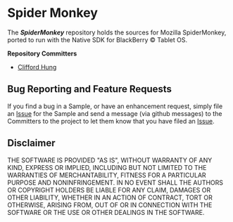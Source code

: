 # Spider Monkey

The _**SpiderMonkey**_ repository holds the sources for Mozilla SpiderMonkey, ported to run with the Native SDK for BlackBerry © Tablet OS.


**Repository Committers** 

* [Clifford Hung](https://github.com/hungc)


## Bug Reporting and Feature Requests

If you find a bug in a Sample, or have an enhancement request, simply file an [Issue](https://github.com/blackberry/SpiderMonkey/issues) for the Sample and send a message (via github messages) to the Committers to the project to let them know that you have filed an [Issue](https://github.com/blackberry/SpiderMonkey/issues).

## Disclaimer

THE SOFTWARE IS PROVIDED "AS IS", WITHOUT WARRANTY OF ANY KIND, EXPRESS OR IMPLIED, INCLUDING BUT NOT LIMITED TO THE WARRANTIES OF MERCHANTABILITY, FITNESS FOR A PARTICULAR PURPOSE AND NONINFRINGEMENT. IN NO EVENT SHALL THE AUTHORS OR COPYRIGHT HOLDERS BE LIABLE FOR ANY CLAIM, DAMAGES OR OTHER LIABILITY, WHETHER IN AN ACTION OF CONTRACT, TORT OR OTHERWISE, ARISING FROM, OUT OF OR IN CONNECTION WITH THE SOFTWARE OR THE USE OR OTHER DEALINGS IN THE SOFTWARE.

